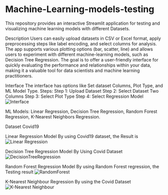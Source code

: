 # Machine-Learning-models-testing
This repository provides an interactive Streamlit application for testing and visualizing machine learning models with different Datasets.

Description
Users can easily upload datasets in CSV or Excel format, apply preprocessing steps like label encoding, and select columns for analysis. The app supports various plotting options (bar, scatter, line) and allows users to experiment with different machine-learning models, such as Decision Tree Regression. The goal is to offer a user-friendly interface for quickly evaluating the performance and relationships within your data, making it a valuable tool for data scientists and machine learning practitioners.

Interface
The interface has options like Set dataset Columns, Plot Type, and ML Model Type.
Steps:
Step 1: Upload Dataset
Step 2: Select Dataset Two Columns
Step 3: Select Plot Type
Step 4: Select Regression Model
![Interface](https://github.com/user-attachments/assets/0745e1b9-fed6-4079-b658-87816585d874)


ML Models:
 Linear Regression,
 Decision Tree Regression, 
 Random Forest Regression,
 K-Nearest Neighbors Regression.

Dataset
Covid19

Linear Regression Model
By using Covid19 dataset, the Result is 
![Linear Regression](https://github.com/user-attachments/assets/7b21d5bb-b8bf-4490-80cd-c514aaaf6e2e)

Decision Tree Regression Model
By Using Covid Dataset
![DecisionTreeRegression](https://github.com/user-attachments/assets/dedf2a21-9057-402e-8dfc-4c3fc062e197)

Random Forest Regression Model
By using Random Forest regression, the Testing result 
![RandomForest](https://github.com/user-attachments/assets/a7145585-aa12-4fc7-83ce-118def87216f)

K-Nearest Neighbour Regression
By using the Covid Dataset
![K-Nearest Neighbour](https://github.com/user-attachments/assets/06d8ca04-0249-4305-a432-7a71ebc001b7)
